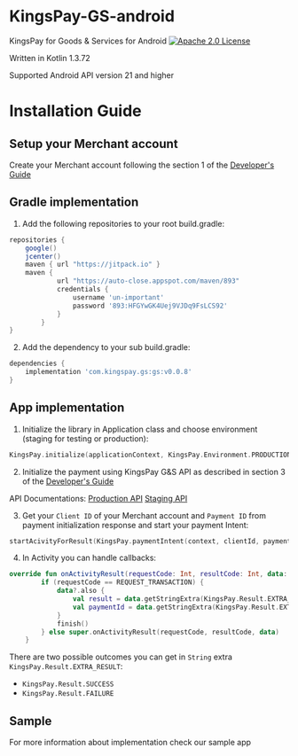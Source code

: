 # KingsPay-GS-android
KingsPay for Goods &amp; Services for Android
[![Apache 2.0 License](https://img.shields.io/badge/license-Apache%202.0-blue.svg?style=flat)](http://www.apache.org/licenses/LICENSE-2.0.html)

Written in Kotlin 1.3.72

Supported Android API version 21 and higher

# Installation Guide

## Setup your Merchant account
Create your Merchant account following the section 1 of the [Developer's Guide](https://kingspay-gs-api.kingsch.at/pdfs/kingspay_goods_and_services_merchant_integration.pdf)

## Gradle implementation
1. Add the following repositories to your root build.gradle:
```gradle
repositories {
    google()
    jcenter()
    maven { url "https://jitpack.io" }
    maven {
            url "https://auto-close.appspot.com/maven/893"
            credentials {
                username 'un-important'
                password '893:HFGYwGK4Uej9VJDq9FsLCS92'
            }
        }
}
```

2. Add the dependency to your sub build.gradle:
```gradle
dependencies {
    implementation 'com.kingspay.gs:gs:v0.0.8'
}
``` 

## App implementation
1. Initialize the library in Application class and choose environment (staging for testing or production):
```kotlin
KingsPay.initialize(applicationContext, KingsPay.Environment.PRODUCTION)
```

2. Initialize the payment using KingsPay G&S API as described in section 3 of the [Developer's Guide](https://kingspay-gs-api.kingsch.at/pdfs/kingspay_goods_and_services_merchant_integration.pdf)

API Documentations:
[Production API](https://kingspay-gs-api.kingsch.at/docs/index.html#/Payment/Web_PaymentController_initialize)
[Staging API](https://kpay-gs-api.appunite.net/docs/index.html#/Payment/Web_PaymentController_initialize)

3. Get your `Client ID` of your Merchant account and `Payment ID` from payment initialization response and start your payment Intent:
```kotlin
startAcivityForResult(KingsPay.paymentIntent(context, clientId, paymentId), REQUEST_TRANSACTION)
``` 
    
4. In Activity you can handle callbacks:
```kotlin
override fun onActivityResult(requestCode: Int, resultCode: Int, data: Intent?) {
        if (requestCode == REQUEST_TRANSACTION) {
            data?.also {
                val result = data.getStringExtra(KingsPay.Result.EXTRA_RESULT)
                val paymentId = data.getStringExtra(KingsPay.Result.EXTRA_PAYMENT_ID)
            }
            finish()
        } else super.onActivityResult(requestCode, resultCode, data)
    }
```
There are two possible outcomes you can get in `String` extra `KingsPay.Result.EXTRA_RESULT`:
- `KingsPay.Result.SUCCESS`
- `KingsPay.Result.FAILURE`

## Sample
For more information about implementation check our sample app
